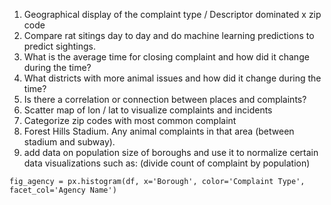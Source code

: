 1. Geographical display of the complaint type / Descriptor dominated x zip code
2. Compare rat sitings day to day and do machine learning predictions to predict sightings.
3. What is the average time for closing complaint and how did it change during the time?
4. What districts with more animal issues and how did it change during the time?
5. Is there a correlation or connection between places and complaints?
6. Scatter map of lon / lat to visualize complaints and incidents
7. Categorize zip codes with most common complaint
8. Forest Hills Stadium. Any animal complaints in that area (between stadium and subway).
9. add data on population size of boroughs and use it to normalize certain data visualizations such as: (divide count of complaint by population)
```
fig_agency = px.histogram(df, x='Borough', color='Complaint Type', facet_col='Agency Name')
```
